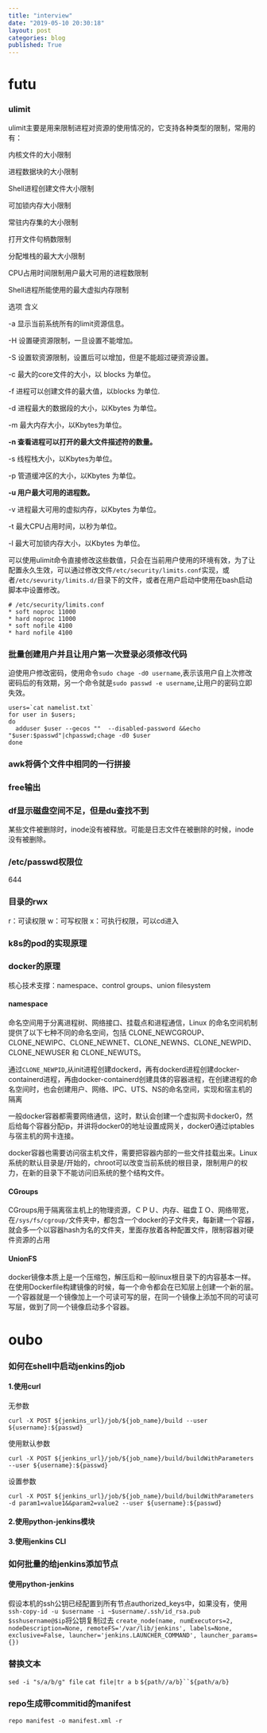 ```yaml
---
title: "interview"
date: "2019-05-10 20:30:18"
layout: post
categories: blog
published: True
---
```


# futu

### ulimit

ulimit主要是用来限制进程对资源的使用情况的，它支持各种类型的限制，常用的有：

内核文件的大小限制

进程数据块的大小限制

Shell进程创建文件大小限制

可加锁内存大小限制

常驻内存集的大小限制

打开文件句柄数限制

分配堆栈的最大大小限制

CPU占用时间限制用户最大可用的进程数限制

Shell进程所能使用的最大虚拟内存限制

选项 含义

-a 显示当前系统所有的limit资源信息。 

-H 设置硬资源限制，一旦设置不能增加。

-S 设置软资源限制，设置后可以增加，但是不能超过硬资源设置。

-c 最大的core文件的大小，以 blocks 为单位。

-f 进程可以创建文件的最大值，以blocks 为单位.

-d 进程最大的数据段的大小，以Kbytes 为单位。

-m 最大内存大小，以Kbytes为单位。

**-n 查看进程可以打开的最大文件描述符的数量。**

-s 线程栈大小，以Kbytes为单位。

-p 管道缓冲区的大小，以Kbytes 为单位。

**-u 用户最大可用的进程数。**

-v 进程最大可用的虚拟内存，以Kbytes 为单位。

-t 最大CPU占用时间，以秒为单位。

-l 最大可加锁内存大小，以Kbytes 为单位。

可以使用ulimit命令直接修改这些数值，只会在当前用户使用的环境有效，为了让配置永久生效，可以通过修改文件`/etc/security/limits.conf`实现，或者`/etc/sevurity/limits.d/`目录下的文件，或者在用户启动中使用在bash启动脚本中设置修改。

```
# /etc/security/limits.conf
* soft noproc 11000
* hard noproc 11000
* soft nofile 4100
* hard nofile 4100
```

### 批量创建用户并且让用户第一次登录必须修改代码

迫使用户修改密码，使用命令`sudo chage -d0 username`,表示该用户自上次修改密码后的有效期，另一个命令就是`sudo passwd -e username`,让用户的密码立即失效。

```
users=`cat namelist.txt`
for user in $users;
do
  adduser $user --gecos ""  --disabled-password &&echo "$user:$passwd"|chpasswd;chage -d0 $user
done
```

### awk将俩个文件中相同的一行拼接

### free输出

### df显示磁盘空间不足，但是du查找不到

某些文件被删除时，inode没有被释放。可能是日志文件在被删除的时候，inode没有被删除。

### /etc/passwd权限位

644 

### 目录的rwx

r：可读权限
w：可写权限
x：可执行权限，可以cd进入

### k8s的pod的实现原理

### docker的原理

核心技术支撑：namespace、control groups、union filesystem

#### namespace

命名空间用于分离进程树、网络接口、挂载点和进程通信，Linux 的命名空间机制提供了以下七种不同的命名空间，包括 CLONE\_NEWCGROUP、CLONE\_NEWIPC、CLONE\_NEWNET、CLONE\_NEWNS、CLONE\_NEWPID、CLONE\_NEWUSER 和 CLONE\_NEWUTS。

通过`CLONE_NEWPID`,从init进程创建dockerd，再有dockerd进程创建docker-containerd进程，再由docker-containerd创建具体的容器进程，在创建进程的命名空间时，也会创建用户、网络、IPC、UTS、NS的命名空间，实现和宿主机的隔离

一般docker容器都需要网络通信，这时，默认会创建一个虚拟网卡docker0，然后给每个容器分配ip，并讲将docker0的地址设置成网关，docker0通过iptables与宿主机的网卡连接。

docker容器也需要访问宿主机文件，需要把容器内部的一些文件挂载出来。Linux系统的默认目录是/开始的，chroot可以改变当前系统的根目录，限制用户的权力，在新的目录下不能访问旧系统的整个结构文件。

#### CGroups

CGroups用于隔离宿主机上的物理资源，ＣＰＵ、内存、磁盘ＩＯ、网络带宽，在`/sys/fs/cgroup/`文件夹中，都包含一个docker的子文件夹，每新建一个容器，就会多一个以容器hash为名的文件夹，里面存放着各种配置文件，限制容器对硬件资源的占用

#### UnionFS

docker镜像本质上是一个压缩包，解压后和一般linux根目录下的内容基本一样。在使用Dockerfile构建镜像的时候，每一个命令都会在已知层上创建一个新的层。一个容器就是一个镜像加上一个可读可写的层，在同一个镜像上添加不同的可读可写层，做到了同一个镜像启动多个容器。

# oubo

### 如何在shell中启动jenkins的job

#### 1.使用curl

无参数

```
curl -X POST ${jenkins_url}/job/${job_name}/build --user ${username}:${passwd}
```

使用默认参数

```
curl -X POST ${jenkins_url}/job/${job_name}/build/buildWithParameters  --user ${username}:${passwd}
```

设置参数

```
curl -X POST ${jenkins_url}/job/${job_name}/build/buildWithParameters  -d param1=value1&&param2=value2 --user ${username}:${passwd}
```

#### 2.使用python-jenkins模块

#### 3.使用jenkins CLI

### 如何批量的给jenkins添加节点

#### 使用python-jenkins

假设本机的ssh公钥已经配置到所有节点authorized\_keys中，如果没有，使用`ssh-copy-id -u $username -i ~$username/.ssh/id_rsa.pub $sshusername@$ip`将公钥复制过去
`create_node(name, numExecutors=2, nodeDescription=None, remoteFS='/var/lib/jenkins', labels=None, exclusive=False, launcher='jenkins.LAUNCHER_COMMAND', launcher_params={})`

### 替换文本

`sed -i "s/a/b/g" file`
`cat file|tr a b`
`${path//a/b}``${path/a/b}`

### repo生成带commitid的manifest

`repo manifest -o manifest.xml -r`
